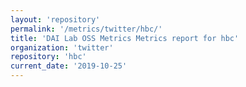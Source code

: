 ```yaml
---
layout: 'repository'
permalink: '/metrics/twitter/hbc/'
title: 'DAI Lab OSS Metrics Metrics report for hbc'
organization: 'twitter'
repository: 'hbc'
current_date: '2019-10-25'
---
```

